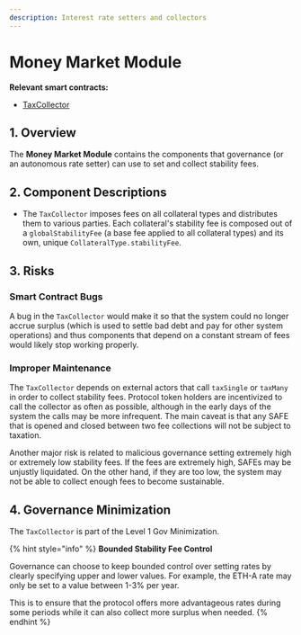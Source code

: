 ```yaml
---
description: Interest rate setters and collectors
---
```


# Money Market Module

**Relevant smart contracts:**

* [TaxCollector](https://github.com/reflexer-labs/geb/blob/master/src/single/TaxCollector.sol)

## 1. Overview

The **Money Market Module** contains the components that governance (or an autonomous rate setter) can use to set and collect stability fees.

## 2. Component Descriptions

* The `TaxCollector` imposes fees on all collateral types and distributes them to various parties. Each collateral's stability fee is composed out of a `globalStabilityFee` (a base fee applied to all collateral types) and its own, unique `CollateralType.stabilityFee`.

## 3. Risks

### Smart Contract Bugs <a href="#coding-errors" id="coding-errors"></a>

A bug in the `TaxCollector` would make it so that the system could no longer accrue surplus (which is used to settle bad debt and pay for other system operations) and thus components that depend on a constant stream of fees would likely stop working properly.

### Improper Maintenance

The `TaxCollector` depends on external actors that call `taxSingle` or `taxMany` in order to collect stability fees. Protocol token holders are incentivized to call the collector as often as possible, although in the early days of the system the calls may be more infrequent. The main caveat is that any SAFE that is opened and closed between two fee collections will not be subject to taxation.

Another major risk is related to malicious governance setting extremely high or extremely low stability fees. If the fees are extremely high, SAFEs may be unjustly liquidated. On the other hand, if they are too low, the system may not be able to collect enough fees to become sustainable.

## 4. Governance Minimization

The `TaxCollector` is part of the Level 1 Gov Minimization.

{% hint style="info" %}
**Bounded Stability Fee Control**

Governance can choose to keep bounded control over setting rates by clearly specifying upper and lower values. For example, the ETH-A rate may only be set to a value between 1-3% per year.

This is to ensure that the protocol offers more advantageous rates during some periods while it can also collect more surplus when needed.
{% endhint %}
